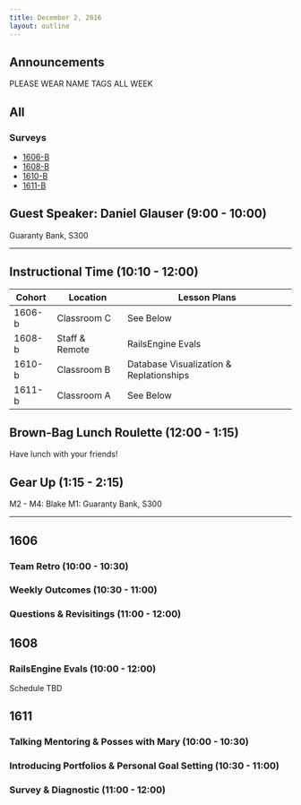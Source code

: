```yaml
---
title: December 2, 2016
layout: outline
---
```



## Announcements

PLEASE WEAR NAME TAGS ALL WEEK

## All

### Surveys
* [1606-B]()
* [1608-B]()
* [1610-B]()
* [1611-B]()

## Guest Speaker: Daniel Glauser (9:00 - 10:00)

Guaranty Bank, S300

***

## Instructional Time (10:10 - 12:00)

| Cohort | Location | Lesson Plans |
| ------ | -------- | ------------ |
| 1606-b | Classroom C | See Below |
| 1608-b | Staff & Remote | RailsEngine Evals |
| 1610-b | Classroom B | Database Visualization & Replationships |
| 1611-b | Classroom A | See Below |

## Brown-Bag Lunch Roulette (12:00 - 1:15)

Have lunch with your friends!

## Gear Up (1:15 - 2:15)

M2 - M4: Blake
M1: Guaranty Bank, S300

***

## 1606

### Team Retro (10:00 - 10:30)

### Weekly Outcomes (10:30 - 11:00)

### Questions & Revisitings (11:00 - 12:00)

## 1608

### RailsEngine Evals (10:00 - 12:00)

Schedule TBD

## 1611

### Talking Mentoring & Posses with Mary (10:00 - 10:30)

### Introducing Portfolios & Personal Goal Setting (10:30 - 11:00)

### Survey & Diagnostic (11:00 - 12:00)
